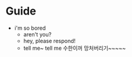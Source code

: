 # Guide
* i'm so bored
  * aren't you? 
  * hey, please respond!
  * tell me~ tell me
  수한이꺼 망처버리기~~~~~
